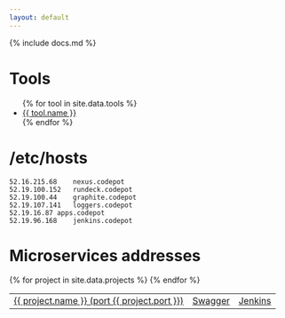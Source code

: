 ```yaml
---
layout: default
---
```



{% include docs.md %}


# Tools

<ul>
{% for tool in site.data.tools %}
  <li><a href="{{ tool.url }}">{{ tool.name }}</a></li>
{% endfor %}
</ul>

# /etc/hosts

```
52.16.215.68	nexus.codepot
52.19.100.152	rundeck.codepot
52.19.100.44	graphite.codepot
52.19.107.141	loggers.codepot
52.19.16.87	apps.codepot 
52.19.96.168	jenkins.codepot
```
# Microservices addresses

<table class='table'>
  <tbody>
  {% for project in site.data.projects %}
    <tr>
      <td><a href="http://apps.{{ site.domain }}:{{ project.port }}">{{ project.name }} (port {{ project.port }})</a></td>
      <td><a href="http://apps.{{ site.domain }}:{{ project.port }}/swagger/index.html">Swagger</a></td>
      <td><a href="http://jenkins.{{ site.domain }}/job/{{ project.name }}/">Jenkins</a></td>
    </tr>
  {% endfor %}
  </tbody>
</table>

